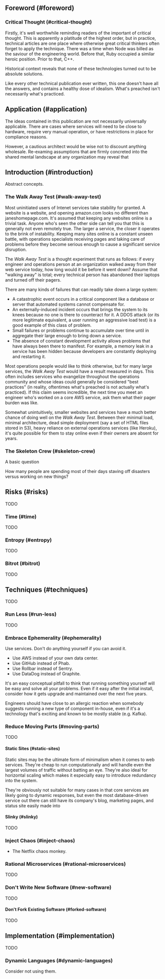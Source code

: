 ## Foreword (#foreword)

### Critical Thought (#critical-thought)

Firstly, it's well worthwhile reminding readers of the important of critical
thought. This is apparently a platitude of the highest order, but in practice,
technical articles are one place where otherwise great critical thinkers often
forget to apply the technique. There was a time when Node was billed as the
saviour of the engineering world. Before that, Ruby occupied a similar
heroic position. Prior to that, C++.

Historical context reveals that none of these technologies turned out to be absolute solutions.

Like every other technical publication ever written, this one doesn't have all the
answers, and contains a healthy dose of idealism. What's preached isn't
necessarily what's practiced.

<div class="ring"></div>

## Application (#application)

The ideas contained in this publication are not necessarily universally
applicable. There are cases where services will need to be close to hardware,
require very manual operation, or have restrictions in place for compliance
reasons.

However, a cautious architect would be wise not to discount anything wholesale.
Re-examing assumptions that are firmly concreted into the shared mental
landscape at any organization may reveal that 

## Introduction (#introduction)

Abstract concepts.

### The Walk Away Test (#walk-away-test)

Most uninitiated users of Intenet services take stability for granted. A
website is a website, and opening amazon.com looks no different than
janeshomepage.com. It's assumed that keeping any websites online is a trivial
task. Anyone who's seen the other side can tell you that this is generally not
even remotely true. The larger a service, the closer it operates to the brink
of instability. Keeping many sites online is a constant unseen battle, with
operations specialists receiving pages and taking care of problems before they
become serious enough to cause a significant service disruption.

The _Walk Away Test_ is a thought experiment that runs as follows: if every
engineer and operations person at an organization walked away from their web
service today, how long would it be before it went down? Assume that "walking
away" is total; every technical person has abandoned their laptops and turned
off their pagers.

There are many kinds of failures that can readily take down a large system:

* A catastrophic event occurs in a critical component like a database or server
  that automated systems cannot compensate for.
* An externally-induced incident occurs that brings the system to its knees
  because no one is there to counteract for it. A DDOS attack (or its more
  legitimate equivalent, a user running an aggressive load test) is a good
  example of this class of problem.
* Small failures or problems continue to accumulate over time until in
  aggregate their large enough to bring down a service.
* The absence of constant development activity allows problems that have always
  been there to manifest. For example, a memory leak in a service has been
  hidden because developers are constantly deploying and restarting it.

Most operations people would like to think otherwise, but for many large
services, the _Walk Away Test_ would have a result measured in days. This
often includes services who evangelize throughout the operations community and
whose ideas could generally be considered "best practices" (in reality,
oftentimes what's preached is not actually what's practiced). If this claim
seems incredible, the next time you meet an engineer who's worked on a core AWS
service, ask them what their pager burden was like.

Somewhat unintuitively, smaller websites and services have a much better chance
of doing well on the _Walk Away Test_. Between their minimal load, minimal
architecture, dead simple deployment (say a set of HTML files stored in S3),
heavy reliance on external operations services (like Heroku), it's quite
possible for them to stay online even if their owners are absent for years.

### The Skeleton Crew (#skeleton-crew)

A basic question

How many people are spending most of their days staving off disasters versus
working on new things?

<div class="ring"></div>

## Risks (#risks)

TODO

### Time (#time)

TODO

### Entropy (#entropy)

TODO

### Bitrot (#bitrot)

TODO

<div class="ring"></div>

## Techniques (#techniques)

TODO

### Run Less (#run-less)

TODO

### Embrace Ephemerality (#ephemerality)

Use services. Don't do anything yourself if you can avoid it.

* Use AWS instead of your own data center.
* Use GitHub instead of Phab.
* Use Rollbar instead of Sentry.
* Use DataDog instead of Graphite.

It's an easy conceptual pitfall to think that running something yourself will
be easy and solve all your problems. Even if it easy after the initial install,
consider how it gets upgrade and maintained over the next five years.

Engineers should have close to an allergic reaction when somebody suggests
running a new type of component in-house, even if it's a technology that's
exciting and known to be mostly stable (e.g. Kafka).

### Reduce Moving Parts (#moving-parts)

TODO

#### Static Sites (#static-sites)

Static sites may be the ultimate form of minimalism when it comes to web
services. They're cheap to run computationally and will handle even the largest
volumes of traffic without batting an eye. They're also ideal for horizontal
scaling which makes it especially easy to introduce redundancy into the system.

They're obviously not suitable for many cases in that core services are likely
going to dynamic responses, but even the most database-driven service out there
can still have its company's blog, marketing pages, and status site easily made
into 


#### Slinky (#slinky)

TODO

### Inject Chaos (#inject-chaos)

* The Netflix chaos monkey.

### Rational Microservices (#rational-microservices)

TODO

### Don't Write New Software (#new-software)

TODO

#### Don't Fork Existing Software (#forked-software)

TODO

<div class="ring"></div>

## Implementation (#implementation)

TODO

### Dynamic Languages (#dynamic-languages)

Consider not using them.
